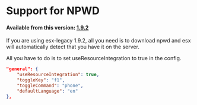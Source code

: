 # Support for NPWD

#### Available from this version: [1.9.2](https://github.com/esx-framework/esx_core/releases/tag/1.9.2)

If you are using esx-legacy 1.9.2, all you need is to download npwd and esx will automatically detect that you have it on the server.

All you have to do is to set useResourceIntegration to true in the config.

```json
"general": {
    "useResourceIntegration": true,
    "toggleKey": "f1",
    "toggleCommand": "phone",
    "defaultLanguage": "en"
},
 ```